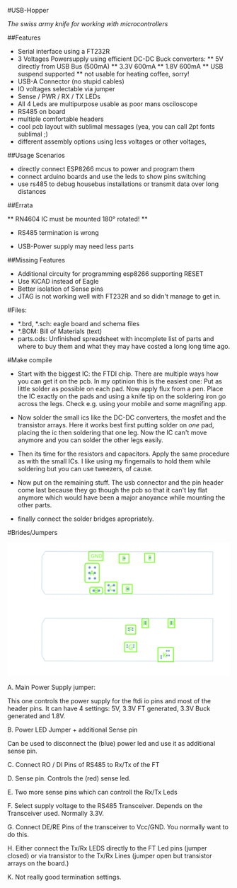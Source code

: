 #USB-Hopper

*The swiss army knife for working with microcontrollers*

##Features

* Serial interface using a FT232R
* 3 Voltages Powersupply using efficient DC-DC Buck converters:
** 5V directly from USB Bus (500mA)
** 3.3V 600mA
** 1.8V 600mA
** USB suspend supported
** not usable for heating coffee, sorry!
* USB-A Connector (no stupid cables)
* IO voltages selectable via jumper
* Sense / PWR / RX / TX LEDs
* All 4 Leds are multipurpose usable as poor mans osciloscope
* RS485 on board
* multiple comfortable headers
* cool pcb layout with sublimal messages (yea, you can call 2pt fonts sublimal ;)
* different assembly options using less voltages or other voltages, 


##Usage Scenarios

* directly connect ESP8266 mcus to power and program them
* connect arduino boards and use the leds to show pins switching
* use rs485 to debug housebus installations or transmit data over long distances


##Errata

** RN4604 IC must be mounted 180° rotated! **

* RS485 termination is wrong

* USB-Power supply may need less parts


##Missing Features

* Additional circuity for programming esp8266 supporting RESET
* Use KiCAD instead of Eagle
* Better isolation of Sense pins
* JTAG is not working well with FT232R and so didn't manage to get in.


#Files:

* *.brd, *.sch: eagle board and schema files
* *.BOM: Bill of Materials (text)
* parts.ods: Unfinished spreadsheet with incomplete list of parts and where to buy them and what they may have costed a long long time ago.


#Make compile

* Start with the biggest IC: the FTDI chip. There are multiple ways how you can get it on the pcb. In my optinion this is the easiest one: Put as little solder as possible on each pad. Now apply flux from a pen. Place the IC exactly on the pads and using a knife tip on the soldering iron go across the legs. Check e.g. using your mobile and some magnifing app.

* Now solder the small ics like the DC-DC converters, the mosfet and the transistor arrays. Here it works best first putting solder on *one* pad, placing the ic then soldering that one leg. Now the IC can't move anymore and you can solder the other legs easily.

* Then its time for the resistors and capacitors. Apply the same procedure as with the small ICs. I like using my fingernails to hold them while soldering but you can use tweezers, of cause.

* Now put on the remaining stuff. The usb connector and the pin header come last because they go though the pcb so that it can't lay flat anymore which would have been a major anoyance while mounting the other parts.

* finally connect the solder bridges apropriately.

#Brides/Jumpers

![Jumper layout](jumper.svg)

A. Main Power Supply jumper:

This one controls the power supply for the ftdi io pins and most of the header pins. It can have 4 settings: 5V, 3.3V FT generated, 3.3V Buck generated and 1.8V. 

B. Power LED Jumper + additional Sense pin

Can be used to disconnect the (blue) power led and use it as additional sense pin.

C. Connect RO / DI Pins of RS485 to Rx/Tx of the FT

D. Sense pin. Controls the (red) sense led.

E. Two more sense pins which can controll the Rx/Tx Leds

F. Select supply voltage to the RS485 Transceiver. Depends on the Transceiver used. Normally 3.3V.

G. Connect DE/RE Pins of the transceiver to Vcc/GND. You normally want to do this.

H. Either connect the Tx/Rx LEDS directly to the FT Led pins (jumper closed) or via transistor to the Tx/Rx Lines (jumper open but transistor arrays on the board.)

K. Not really good termination settings.
